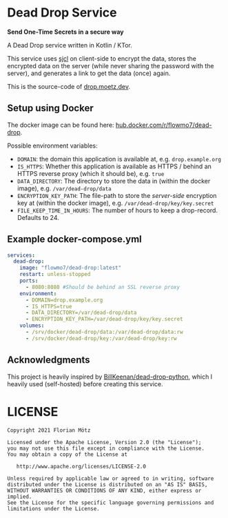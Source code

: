 # Dead Drop Service

**Send One-Time Secrets in a secure way**

A Dead Drop service written in Kotlin / KTor.

This service uses [sjcl](https://github.com/bitwiseshiftleft/sjcl) on client-side to encrypt the data, stores the
encrypted data on the server (while never sharing the password with the server), and generates a link to get the data
(once) again.

This is the source-code of [drop.moetz.dev](https://drop.moetz.dev).

## Setup using Docker

The docker image can be found here: [hub.docker.com/r/flowmo7/dead-drop](https://hub.docker.com/r/flowmo7/dead-drop).

Possible environment variables:

* `DOMAIN`: the domain this application is available at, e.g. `drop.example.org`
* `IS_HTTPS`: Whether this application is available as HTTPS / behind an HTTPS reverse proxy (which it should be),
  e.g. `true`
* `DATA_DIRECTORY`: The directory to store the data in (within the docker image), e.g. `/var/dead-drop/data`
* `ENCRYPTION_KEY_PATH`: The file-path to store the _server-side_ encryption key at (within the docker image),
  e.g. `/var/dead-drop/key/key.secret`
* `FILE_KEEP_TIME_IN_HOURS`: The number of hours to keep a drop-record. Defaults to 24.

## Example docker-compose.yml

```yaml
services:
  dead-drop:
    image: "flowmo7/dead-drop:latest"
    restart: unless-stopped
    ports:
      - 8080:8080 #Should be behind an SSL reverse proxy
    environment:
      - DOMAIN=drop.example.org
      - IS_HTTPS=true
      - DATA_DIRECTORY=/var/dead-drop/data
      - ENCRYPTION_KEY_PATH=/var/dead-drop/key/key.secret
    volumes:
      - /srv/docker/dead-drop/data:/var/dead-drop/data:rw
      - /srv/docker/dead-drop/key:/var/dead-drop/key:rw
```

## Acknowledgments

This project is heavily inspired by [BillKeenan/dead-drop-python](https://github.com/BillKeenan/dead-drop-python), which
I heavily used (self-hosted) before creating this service.

# LICENSE

```
Copyright 2021 Florian Mötz

Licensed under the Apache License, Version 2.0 (the "License");
you may not use this file except in compliance with the License.
You may obtain a copy of the License at

   http://www.apache.org/licenses/LICENSE-2.0

Unless required by applicable law or agreed to in writing, software
distributed under the License is distributed on an "AS IS" BASIS,
WITHOUT WARRANTIES OR CONDITIONS OF ANY KIND, either express or implied.
See the License for the specific language governing permissions and
limitations under the License.
```
